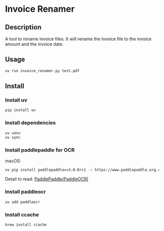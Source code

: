 # Invoice Renamer
## Description
A tool to rename invoice files.
It will rename the invoice file to the invoice amount and the invoice date.

## Usage
```sh
uv run invoice_renamer.py test.pdf
```

## Install
### Install uv
```sh
pip install uv
```

### Install dependencies
```sh
uv venv
uv sync
```

### Install paddlepaddle for OCR
macOS:
```sh
uv pip install paddlepaddle==3.0.0rc1 -i https://www.paddlepaddle.org.cn/packages/stable/cpu/
```
Detail to read: [PaddlePaddle/PaddleOCR)](https://github.com/PaddlePaddle/PaddleOCR)

### Install paddleocr
```sh
uv add paddleocr
```

### Install ccache
```sh
brew install ccache
```